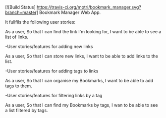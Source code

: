 [![Build Status] https://travis-ci.org/motri/bookmark_manager.svg?branch=master]
Bookmark Manager Web App.

It fullfils the following user stories:

As a user,
So that I can find the link I'm looking for,
I want to be able to see a list of links.

-User stories/features for adding new links

As a user,
So that I can store new links,
I want to be able to add links to the list.

-User stories/features for adding tags to links

As a user,
So that I can organise my Bookmarks,
I want to be able to add tags to them.

-User stories/features for filtering links by a tag

As a user,
So that I can find my Bookmarks by tags,
I wan to be able to see a list filtered by tags.
